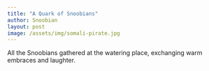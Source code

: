 ```yaml
---
title: "A Quark of Snoobians"
author: Snoobian
layout: post
image: /assets/img/somali-pirate.jpg
---
```


All the Snoobians gathered at the watering place, exchanging warm embraces and laughter.
